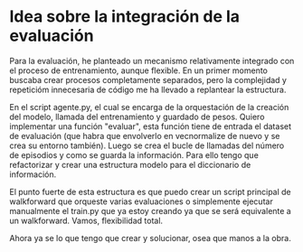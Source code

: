 # Idea sobre la integración de la evaluación


Para la evaluación, he planteado un mecanismo relativamente integrado con el proceso de entrenamiento, aunque flexible. En un primer momento buscaba crear procesos completamente separados, pero la complejidad y repeticióm innecesaria de código me ha llevado a replantear la estructura. 

En el script agente.py, el cual se encarga de la orquestación de la creación del modelo, llamada del entrenamiento y guardado de pesos. Quiero implementar una función "evaluar", esta función tiene de entrada el dataset de evaluación (que habra que envolverlo en vecnormalize de nuevo y se crea su entorno también). Luego se crea el bucle de llamadas del número de episodios y como se guarda la información. Para ello tengo que refactorizar y crear una estructura modelo para el diccionario de información.

El punto fuerte de esta estructura es que puedo crear un script principal de walkforward que orqueste varias evaluaciones o simplemente ejecutar manualmente el train.py que ya estoy creando ya que se será equivalente a un walkforward. Vamos, flexibilidad total. 

Ahora ya se lo que tengo que crear y solucionar, osea que manos a la obra.